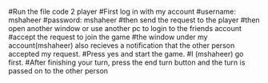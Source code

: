 #Run the file code 2 player
#First log in with my account
#username: mshaheer
#password: mshaheer
#then send the request to the player
#then open another window or use another pc to login to the friends account
#accept the request to join the game
#the window under my account(mshaheer) also recieves a notification that the other person accepted my request.
#Press yes and start the game.
#I (mshaheer) go first.
#After finishing your turn, press the end turn button and the turn is passed on to the other person
